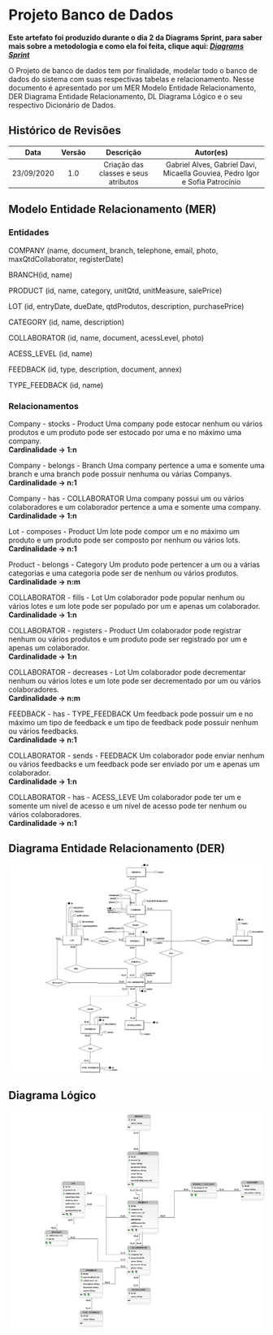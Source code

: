 # Projeto Banco de Dados
**Este artefato foi produzido durante o dia 2 da Diagrams Sprint, para saber mais sobre a metodologia e como ela foi feita, clique aqui: _[Diagrams Sprint](Modeling/Diagrams/Diagrams.md)_**

O Projeto de banco de dados tem por finalidade, modelar todo o banco de dados do sistema com suas respectivas tabelas e relacionamento. Nesse documento é apresentado por um MER Modelo Entidade Relacionamento, DER Diagrama Entidade Relacionamento, DL Diagrama Lógico e o seu respectivo Dicionário de Dados.

## Histórico de Revisões
| Data | Versão | Descrição | Autor(es) |
|:----:|:------:|:---------:|:---------:|
| 23/09/2020 | 1.0 | Criação das classes e seus atributos | Gabriel Alves, Gabriel Davi, Micaella Gouviea, Pedro Igor e Sofia Patrocínio |

## Modelo Entidade Relacionamento (MER)

### Entidades

COMPANY (name, document, branch, telephone, email, photo, maxQtdCollaborator, registerDate)

BRANCH(id, name)

PRODUCT (id, name, category, unitQtd, unitMeasure, salePrice)

LOT (id, entryDate, dueDate, qtdProdutos, description, purchasePrice)

CATEGORY (id, name, description)

COLLABORATOR (id, name, document, acessLevel, photo)

ACESS_LEVEL (id, name)

FEEDBACK (id, type, description, document, annex)

TYPE_FEEDBACK (id, name)

### Relacionamentos

Company - stocks - Product
Uma company pode estocar nenhum ou vários produtos e um produto pode ser estocado por uma e no máximo uma company. <br>
**Cardinalidade -> 1:n**

Company - belongs - Branch
Uma company pertence a uma e somente uma branch e uma branch pode possuir nenhuma ou várias Companys.<br>
**Cardinalidade -> n:1**

Company - has - COLLABORATOR
Uma company possui um ou vários colaboradores e um colaborador pertence a uma e somente uma company.<br>
**Cardinalidade -> 1:n**

Lot - composes - Product
Um lote pode compor um e no máximo um produto e um produto pode ser composto por nenhum ou vários lots.<br>
**Cardinalidade -> n:1**

Product - belongs - Category
Um produto pode pertencer a um ou a várias categorias e uma categoria pode ser de nenhum ou vários produtos.<br>
**Cardinalidade -> n:m**

COLLABORATOR - fills - Lot
Um colaborador pode popular nenhum ou vários lotes e um lote pode ser populado por um e apenas um colaborador.<br>
**Cardinalidade -> 1:n**

COLLABORATOR - registers - Product
Um colaborador pode registrar nenhum ou vários produtos e um produto pode ser registrado por um e apenas um colaborador.<br>
**Cardinalidade -> 1:n**

COLLABORATOR - decreases - Lot
Um colaborador pode decrementar nenhum ou vários lotes e um lote pode ser decrementado por um ou vários colaboradores.<br>
**Cardinalidade -> n:m**

FEEDBACK - has - TYPE_FEEDBACK
Um feedback pode possuir um e no máximo um tipo de feedback e um tipo de feedback pode possuir nenhum ou vários feedbacks.<br>
**Cardinalidade -> n:1**

COLLABORATOR - sends - FEEDBACK
Um colaborador pode enviar nenhum ou vários feedbacks e um feedback pode ser enviado por um e apenas um colaborador.<br>
**Cardinalidade -> 1:n**

COLLABORATOR - has - ACESS_LEVE
Um colaborador pode ter um e somente um nível de acesso e um nível de acesso pode ter nenhum ou vários colaboradores.<br>
**Cardinalidade -> n:1**

## Diagrama Entidade Relacionamento (DER)

![Diagrama Entidade Relacionamento](../../assets/img/bancoDados/Modelo_STOCK.png)

## Diagrama Lógico

![Diagrama Entidade Relacionamento](../../assets/img/bancoDados/LOGICO_STOCK.png)